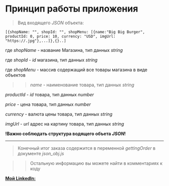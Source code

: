 #  Принцип работы приложения

> Вид входящего *JSON* объекта:
> 
```[{shopName: "", shopId: "", shopMenu: [{name:"Big Big Burger", productId: 0, price: 10, currency: "USD", imgUrl: "https://.jpg"},...]},{}..]```

где *shopName* - название Магазина, тип данных *string*

где *shopId* - *id* магазина, тип данных *string*

где *shopMenu* - массив содержащий все товары магазина в виде объектов

>> *name* - наименование товара, тип данных *string*

*productId* - *id* товара, тип данных *number*

*price* - цена товара, тип данных *number*

*currency* - валюта цены товара, тип данных *string*

*imgUrl* - *url* адрес на картину товара,  тип данных *string*

**!Важно соблюдать структура водящего объета *JSON*!**

***

> Конечный итог заказа содержится в переменной *gettingOrder* в документе *json_obj.js*

>> Остальную информацию вы можете найти в комментариях к коду

**[Мой LinkedIn:](https://www.linkedin.com/in/viktor-komissarov-66269b252/)**
